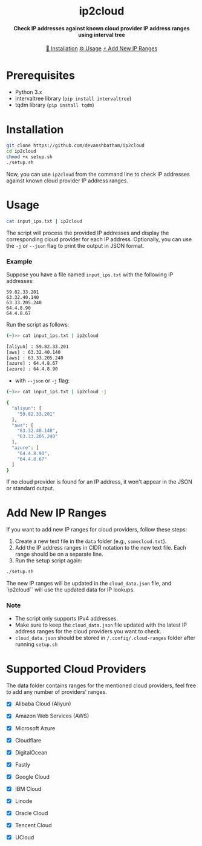 <h1 align="center">
    ip2cloud
  <br>
</h1>

<h4 align="center">Check IP addresses against known cloud provider IP address ranges using interval tree</h4>

<p align="center">
  <a href="#installation">🔧 Installation</a>  
  <a href="#usage">⚙️ Usage</a>  
  <a href="#add-new-ip-ranges"> ⚡ Add New IP Ranges</a> 
  <br>
</p>

# Prerequisites

- Python 3.x
- intervaltree library (`pip install intervaltree`)
- tqdm library (`pip install tqdm`)

# Installation


```sh
git clone https://github.com/devanshbatham/ip2cloud
cd ip2cloud
chmod +x setup.sh
./setup.sh
```


Now, you can use `ip2cloud` from the command line to check IP addresses against known cloud provider IP address ranges.


# Usage



```sh
cat input_ips.txt | ip2cloud
```

The script will process the provided IP addresses and display the corresponding cloud provider for each IP address. Optionally, you can use the `-j` or `--json` flag to print the output in JSON format.



### Example

Suppose you have a file named `input_ips.txt` with the following IP addresses:

```
59.82.33.201
63.32.40.140   
63.33.205.240
64.4.8.90 
64.4.8.67
```

Run the script as follows:

```sh
(~)>> cat input_ips.txt | ip2cloud

[aliyun] : 59.82.33.201
[aws] : 63.32.40.140                         
[aws] : 63.33.205.240        
[azure] : 64.4.8.67 
[azure] : 64.4.8.90   
```

- with `--json` or `-j` flag: 


```sh
(~)>> cat input_ips.txt | ip2cloud -j

{
  "aliyun": [
    "59.82.33.201"
  ],
  "aws": [
    "63.32.40.140",
    "63.33.205.240"
  ],
  "azure": [
    "64.4.8.90",
    "64.4.8.67"
  ]
}
```

If no cloud provider is found for an IP address, it won't appear in the JSON or standard output.


# Add New IP Ranges

If you want to add new IP ranges for cloud providers, follow these steps:

1. Create a new text file in the `data` folder (e.g., `somecloud.txt`).
2. Add the IP address ranges in CIDR notation to the new text file. Each range should be on a separate line.
3. Run the setup script again:

```sh
./setup.sh
```

The new IP ranges will be updated in the `cloud_data.json` file, and `ip2cloud`` will use the updated data for IP lookups.


### Note

- The script only supports IPv4 addresses.
- Make sure to keep the `cloud_data.json` file updated with the latest IP address ranges for the cloud providers you want to check.
- `cloud_data.json` should be stored in `/.config/.cloud-ranges` folder after running `setup.sh`


# Supported Cloud Providers

The data folder contains ranges for the mentioned cloud providers, feel free to add any number of providers' ranges. 

- [x] Alibaba Cloud (Aliyun)
- [x] Amazon Web Services (AWS)
- [x] Microsoft Azure
- [x] Cloudflare
- [x] DigitalOcean
- [x] Fastly
- [x] Google Cloud
- [x] IBM Cloud
- [x] Linode
- [x] Oracle Cloud
- [x] Tencent Cloud
- [x] UCloud

